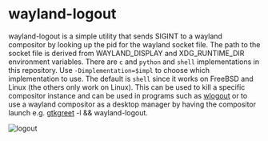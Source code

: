 # wayland-logout

wayland-logout is a simple utility that sends SIGINT to a wayland compositor by looking up the pid for the wayland socket file. The path to the socket file is derived from WAYLAND_DISPLAY and XDG_RUNTIME_DIR environment variables. There are `c` and `python` and `shell` implementations in this repository. Use `-Dimplementation=$impl` to choose which implementation to use. The default is `shell` since it works on FreeBSD and Linux (the others only work on Linux). This can be used to kill a specific compositor instance and can be used in programs such as [wlogout](https://github.com/ArtsyMacaw/wlogout) or to use a wayland compositor as a desktop manager by having the compositor launch e.g. [gtkgreet](https://git.sr.ht/~kennylevinsen/gtkgreet) -l && wayland-logout.

![logout](/wayland-logout.png)
